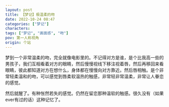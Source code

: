 ```yaml
---
layout: post
title: 【梦记】极温柔的吻
date: 2022-10-24 08:47
categories: ["梦记"]
characters: 
tags: ["梦记", "画面感", "吻"]
pov: 第一人称视角
origin: 个站
---
```


梦到一个非常温柔的吻，完全就像电影里的。不记得对方是谁，是个比我高一些的男孩子，我们互相看着对方的眼睛，然后慢慢视线下移注视着唇，然后再移回来看眼睛，彼此都知道对方在想什么，身体都在慢慢向对方靠近。然后唇相触。是个非常轻柔温和的吻，可以感觉到唇柔软温热的触感，非常轻非常温柔，非常让人眷恋的感觉。

然后就醒了。有种怅然若失的感觉。仍然在留恋那种温软的触感。很久没有（如果ever有过的话）这种记忆了。
